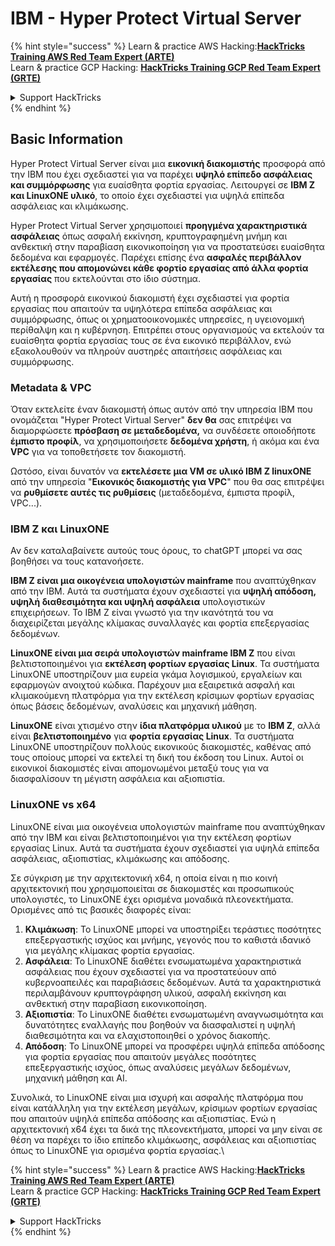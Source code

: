 # IBM - Hyper Protect Virtual Server

{% hint style="success" %}
Learn & practice AWS Hacking:<img src="../../.gitbook/assets/image (1).png" alt="" data-size="line">[**HackTricks Training AWS Red Team Expert (ARTE)**](https://training.hacktricks.xyz/courses/arte)<img src="../../.gitbook/assets/image (1).png" alt="" data-size="line">\
Learn & practice GCP Hacking: <img src="../../.gitbook/assets/image (2).png" alt="" data-size="line">[**HackTricks Training GCP Red Team Expert (GRTE)**<img src="../../.gitbook/assets/image (2).png" alt="" data-size="line">](https://training.hacktricks.xyz/courses/grte)

<details>

<summary>Support HackTricks</summary>

* Check the [**subscription plans**](https://github.com/sponsors/carlospolop)!
* **Join the** 💬 [**Discord group**](https://discord.gg/hRep4RUj7f) or the [**telegram group**](https://t.me/peass) or **follow** us on **Twitter** 🐦 [**@hacktricks\_live**](https://twitter.com/hacktricks\_live)**.**
* **Share hacking tricks by submitting PRs to the** [**HackTricks**](https://github.com/carlospolop/hacktricks) and [**HackTricks Cloud**](https://github.com/carlospolop/hacktricks-cloud) github repos.

</details>
{% endhint %}

## Basic Information

Hyper Protect Virtual Server είναι μια **εικονική διακομιστής** προσφορά από την IBM που έχει σχεδιαστεί για να παρέχει **υψηλό επίπεδο ασφάλειας και συμμόρφωσης** για ευαίσθητα φορτία εργασίας. Λειτουργεί σε **IBM Z και LinuxONE υλικό**, το οποίο έχει σχεδιαστεί για υψηλά επίπεδα ασφάλειας και κλιμάκωσης.

Hyper Protect Virtual Server χρησιμοποιεί **προηγμένα χαρακτηριστικά ασφάλειας** όπως ασφαλή εκκίνηση, κρυπτογραφημένη μνήμη και ανθεκτική στην παραβίαση εικονικοποίηση για να προστατεύσει ευαίσθητα δεδομένα και εφαρμογές. Παρέχει επίσης ένα **ασφαλές περιβάλλον εκτέλεσης που απομονώνει κάθε φορτίο εργασίας από άλλα φορτία εργασίας** που εκτελούνται στο ίδιο σύστημα.

Αυτή η προσφορά εικονικού διακομιστή έχει σχεδιαστεί για φορτία εργασίας που απαιτούν τα υψηλότερα επίπεδα ασφάλειας και συμμόρφωσης, όπως οι χρηματοοικονομικές υπηρεσίες, η υγειονομική περίθαλψη και η κυβέρνηση. Επιτρέπει στους οργανισμούς να εκτελούν τα ευαίσθητα φορτία εργασίας τους σε ένα εικονικό περιβάλλον, ενώ εξακολουθούν να πληρούν αυστηρές απαιτήσεις ασφάλειας και συμμόρφωσης.

### Metadata & VPC

Όταν εκτελείτε έναν διακομιστή όπως αυτόν από την υπηρεσία IBM που ονομάζεται "Hyper Protect Virtual Server" **δεν θα** σας επιτρέψει να διαμορφώσετε **πρόσβαση σε μεταδεδομένα,** να συνδέσετε οποιοδήποτε **έμπιστο προφίλ**, να χρησιμοποιήσετε **δεδομένα χρήστη**, ή ακόμα και ένα **VPC** για να τοποθετήσετε τον διακομιστή.

Ωστόσο, είναι δυνατόν να **εκτελέσετε μια VM σε υλικό IBM Z linuxONE** από την υπηρεσία "**Εικονικός διακομιστής για VPC**" που θα σας επιτρέψει να **ρυθμίσετε αυτές τις ρυθμίσεις** (μεταδεδομένα, έμπιστα προφίλ, VPC...).

### IBM Z και LinuxONE

Αν δεν καταλαβαίνετε αυτούς τους όρους, το chatGPT μπορεί να σας βοηθήσει να τους κατανοήσετε.

**IBM Z είναι μια οικογένεια υπολογιστών mainframe** που αναπτύχθηκαν από την IBM. Αυτά τα συστήματα έχουν σχεδιαστεί για **υψηλή απόδοση, υψηλή διαθεσιμότητα και υψηλή ασφάλεια** υπολογιστικών επιχειρήσεων. Το IBM Z είναι γνωστό για την ικανότητά του να διαχειρίζεται μεγάλης κλίμακας συναλλαγές και φορτία επεξεργασίας δεδομένων.

**LinuxONE είναι μια σειρά υπολογιστών mainframe IBM Z** που είναι βελτιστοποιημένοι για **εκτέλεση φορτίων εργασίας Linux**. Τα συστήματα LinuxONE υποστηρίζουν μια ευρεία γκάμα λογισμικού, εργαλείων και εφαρμογών ανοιχτού κώδικα. Παρέχουν μια εξαιρετικά ασφαλή και κλιμακούμενη πλατφόρμα για την εκτέλεση κρίσιμων φορτίων εργασίας όπως βάσεις δεδομένων, αναλύσεις και μηχανική μάθηση.

**LinuxONE** είναι χτισμένο στην **ίδια πλατφόρμα υλικού** με το **IBM Z**, αλλά είναι **βελτιστοποιημένο** για **φορτία εργασίας Linux**. Τα συστήματα LinuxONE υποστηρίζουν πολλούς εικονικούς διακομιστές, καθένας από τους οποίους μπορεί να εκτελεί τη δική του έκδοση του Linux. Αυτοί οι εικονικοί διακομιστές είναι απομονωμένοι μεταξύ τους για να διασφαλίσουν τη μέγιστη ασφάλεια και αξιοπιστία.

### LinuxONE vs x64

LinuxONE είναι μια οικογένεια υπολογιστών mainframe που αναπτύχθηκαν από την IBM και είναι βελτιστοποιημένοι για την εκτέλεση φορτίων εργασίας Linux. Αυτά τα συστήματα έχουν σχεδιαστεί για υψηλά επίπεδα ασφάλειας, αξιοπιστίας, κλιμάκωσης και απόδοσης.

Σε σύγκριση με την αρχιτεκτονική x64, η οποία είναι η πιο κοινή αρχιτεκτονική που χρησιμοποιείται σε διακομιστές και προσωπικούς υπολογιστές, το LinuxONE έχει ορισμένα μοναδικά πλεονεκτήματα. Ορισμένες από τις βασικές διαφορές είναι:

1. **Κλιμάκωση**: Το LinuxONE μπορεί να υποστηρίξει τεράστιες ποσότητες επεξεργαστικής ισχύος και μνήμης, γεγονός που το καθιστά ιδανικό για μεγάλης κλίμακας φορτία εργασίας.
2. **Ασφάλεια**: Το LinuxONE διαθέτει ενσωματωμένα χαρακτηριστικά ασφάλειας που έχουν σχεδιαστεί για να προστατεύουν από κυβερνοαπειλές και παραβιάσεις δεδομένων. Αυτά τα χαρακτηριστικά περιλαμβάνουν κρυπτογράφηση υλικού, ασφαλή εκκίνηση και ανθεκτική στην παραβίαση εικονικοποίηση.
3. **Αξιοπιστία**: Το LinuxONE διαθέτει ενσωματωμένη αναγνωσιμότητα και δυνατότητες εναλλαγής που βοηθούν να διασφαλιστεί η υψηλή διαθεσιμότητα και να ελαχιστοποιηθεί ο χρόνος διακοπής.
4. **Απόδοση**: Το LinuxONE μπορεί να προσφέρει υψηλά επίπεδα απόδοσης για φορτία εργασίας που απαιτούν μεγάλες ποσότητες επεξεργαστικής ισχύος, όπως αναλύσεις μεγάλων δεδομένων, μηχανική μάθηση και AI.

Συνολικά, το LinuxONE είναι μια ισχυρή και ασφαλής πλατφόρμα που είναι κατάλληλη για την εκτέλεση μεγάλων, κρίσιμων φορτίων εργασίας που απαιτούν υψηλά επίπεδα απόδοσης και αξιοπιστίας. Ενώ η αρχιτεκτονική x64 έχει τα δικά της πλεονεκτήματα, μπορεί να μην είναι σε θέση να παρέχει το ίδιο επίπεδο κλιμάκωσης, ασφάλειας και αξιοπιστίας όπως το LinuxONE για ορισμένα φορτία εργασίας.\\

{% hint style="success" %}
Learn & practice AWS Hacking:<img src="../../.gitbook/assets/image (1).png" alt="" data-size="line">[**HackTricks Training AWS Red Team Expert (ARTE)**](https://training.hacktricks.xyz/courses/arte)<img src="../../.gitbook/assets/image (1).png" alt="" data-size="line">\
Learn & practice GCP Hacking: <img src="../../.gitbook/assets/image (2).png" alt="" data-size="line">[**HackTricks Training GCP Red Team Expert (GRTE)**<img src="../../.gitbook/assets/image (2).png" alt="" data-size="line">](https://training.hacktricks.xyz/courses/grte)

<details>

<summary>Support HackTricks</summary>

* Check the [**subscription plans**](https://github.com/sponsors/carlospolop)!
* **Join the** 💬 [**Discord group**](https://discord.gg/hRep4RUj7f) or the [**telegram group**](https://t.me/peass) or **follow** us on **Twitter** 🐦 [**@hacktricks\_live**](https://twitter.com/hacktricks\_live)**.**
* **Share hacking tricks by submitting PRs to the** [**HackTricks**](https://github.com/carlospolop/hacktricks) and [**HackTricks Cloud**](https://github.com/carlospolop/hacktricks-cloud) github repos.

</details>
{% endhint %}
